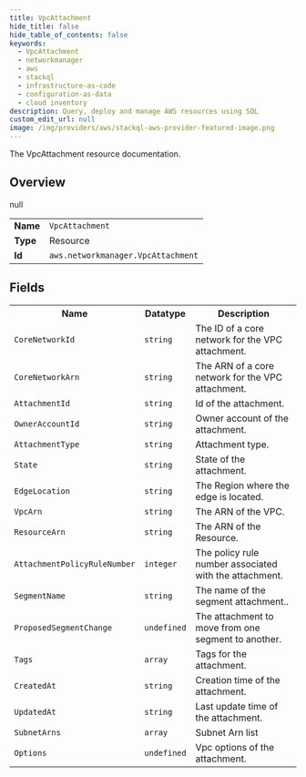 ```yaml
---
title: VpcAttachment
hide_title: false
hide_table_of_contents: false
keywords:
  - VpcAttachment
  - networkmanager
  - aws
  - stackql
  - infrastructure-as-code
  - configuration-as-data
  - cloud inventory
description: Query, deploy and manage AWS resources using SQL
custom_edit_url: null
image: /img/providers/aws/stackql-aws-provider-featured-image.png
---
```

The VpcAttachment resource documentation.

## Overview
<table><tbody>
<tr><td><b>Name</b></td><td><code>VpcAttachment</code></td></tr>
<tr><td><b>Type</b></td><td>Resource</td></tr>
null
<tr><td><b>Id</b></td><td><code>aws.networkmanager.VpcAttachment</code></td></tr>
</tbody></table>

## Fields
<table><tbody>
<tr><th>Name</th><th>Datatype</th><th>Description</th></tr>
<tr><td><code>CoreNetworkId</code></td><td><code>string</code></td><td>The ID of a core network for the VPC attachment.</td></tr><tr><td><code>CoreNetworkArn</code></td><td><code>string</code></td><td>The ARN of a core network for the VPC attachment.</td></tr><tr><td><code>AttachmentId</code></td><td><code>string</code></td><td>Id of the attachment.</td></tr><tr><td><code>OwnerAccountId</code></td><td><code>string</code></td><td>Owner account of the attachment.</td></tr><tr><td><code>AttachmentType</code></td><td><code>string</code></td><td>Attachment type.</td></tr><tr><td><code>State</code></td><td><code>string</code></td><td>State of the attachment.</td></tr><tr><td><code>EdgeLocation</code></td><td><code>string</code></td><td>The Region where the edge is located.</td></tr><tr><td><code>VpcArn</code></td><td><code>string</code></td><td>The ARN of the VPC.</td></tr><tr><td><code>ResourceArn</code></td><td><code>string</code></td><td>The ARN of the Resource.</td></tr><tr><td><code>AttachmentPolicyRuleNumber</code></td><td><code>integer</code></td><td>The policy rule number associated with the attachment.</td></tr><tr><td><code>SegmentName</code></td><td><code>string</code></td><td>The name of the segment attachment..</td></tr><tr><td><code>ProposedSegmentChange</code></td><td><code>undefined</code></td><td>The attachment to move from one segment to another.</td></tr><tr><td><code>Tags</code></td><td><code>array</code></td><td>Tags for the attachment.</td></tr><tr><td><code>CreatedAt</code></td><td><code>string</code></td><td>Creation time of the attachment.</td></tr><tr><td><code>UpdatedAt</code></td><td><code>string</code></td><td>Last update time of the attachment.</td></tr><tr><td><code>SubnetArns</code></td><td><code>array</code></td><td>Subnet Arn list</td></tr><tr><td><code>Options</code></td><td><code>undefined</code></td><td>Vpc options of the attachment.</td></tr>
</tbody></table>